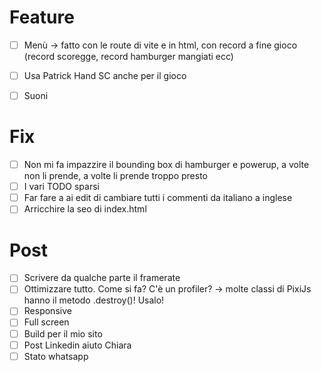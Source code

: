 # Feature
- [ ] Menù -> fatto con le route di vite e in html, con record a fine gioco (record scoregge, record hamburger mangiati ecc)
- [ ] Usa Patrick Hand SC anche per il gioco
- [ ] Suoni


# Fix
- [ ] Non mi fa impazzire il bounding box di hamburger e powerup, a volte non li prende, a volte li prende troppo presto
- [ ] I vari TODO sparsi
- [ ] Far fare a ai edit di cambiare tutti i commenti da italiano a inglese
- [ ] Arricchire la seo di index.html

# Post
- [ ] Scrivere da qualche parte il framerate
- [ ] Ottimizzare tutto. Come si fa? C'è un profiler? -> molte classi di PixiJs hanno il metodo .destroy()! Usalo!
- [ ] Responsive
- [ ] Full screen
- [ ] Build per il mio sito
- [ ] Post Linkedin aiuto Chiara
- [ ] Stato whatsapp